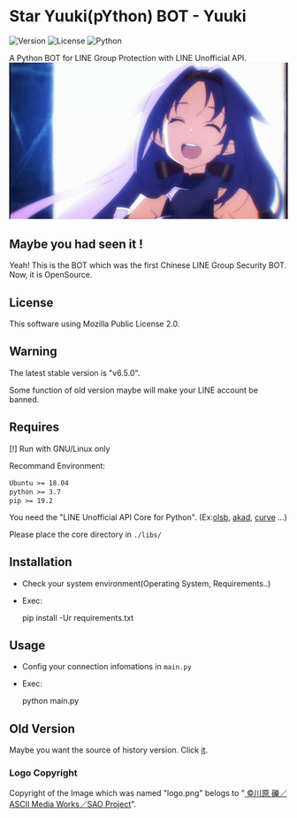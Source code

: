 Star Yuuki(pYthon) BOT - Yuuki
==================
![Version](https://img.shields.io/badge/v6.5.0-OpenSource-33FF33.svg) ![License](https://img.shields.io/badge/license-MPL--2.0-FF8800.svg) ![Python](https://img.shields.io/badge/python-3.x-0066FF.svg)

A Python BOT for LINE Group Protection with LINE Unofficial API.
![ICON](logo.png)

## Maybe you had seen it !
Yeah! This is the BOT which was the first Chinese LINE Group Security BOT.
Now, it is OpenSource.

## License
This software using Mozilla Public License 2.0.

## Warning
The latest stable version is "v6.5.0".

Some function of old version maybe will make your LINE account be banned.

## Requires
[!] Run with GNU/Linux only

Recommand Environment:

    Ubuntu >= 18.04
    python >= 3.7
    pip >= 19.2

You need the "LINE Unofficial API Core for Python". (Ex:[olsb](https://github.com/star-inc/olsb_cores),  [akad](https://pypi.org/project/akad), [curve](https://pypi.org/project/curve) ...)

Please place the core directory in `./libs/`

## Installation

+ Check your system environment(Operating System, Requirements..)

+ Exec:


    pip install -Ur requirements.txt

## Usage
+ Config your connection infomations in `main.py`

+ Exec:


    python main.py

## Old Version
Maybe you want the source of history version. Click [it](https://github.com/star-inc/star_yuuki_bot/releases/tag/old-versions).

### Logo Copyright
Copyright of the Image which was named "logo.png" belogs to "[ 	©川原 礫／ASCII Media Works／SAO Project](https://www.aniplex.co.jp)".
